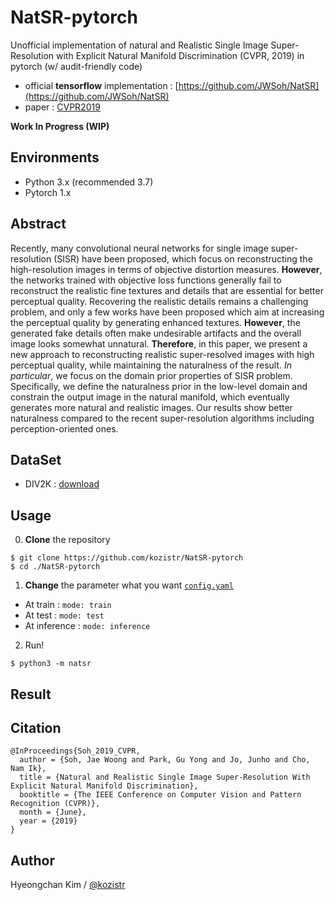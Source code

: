 # NatSR-pytorch

Unofficial implementation of natural and Realistic Single Image Super-Resolution with Explicit Natural Manifold Discrimination (CVPR, 2019) in pytorch (w/ audit-friendly code)

* official **tensorflow** implementation : [https://github.com/JWSoh/NatSR](https://github.com/JWSoh/NatSR)
* paper : [CVPR2019](http://openaccess.thecvf.com/content_CVPR_2019/papers/Soh_Natural_and_Realistic_Single_Image_Super-Resolution_With_Explicit_Natural_Manifold_CVPR_2019_paper.pdf)

**Work In Progress (WIP)**

## Environments

* Python 3.x (recommended 3.7)
* Pytorch 1.x

## Abstract

Recently, many convolutional neural networks for single image super-resolution (SISR) have been proposed, which focus on reconstructing the high-resolution images in terms of objective distortion measures. 
**However**, the networks trained with objective loss functions generally fail to reconstruct the realistic fine textures and details that are essential for better perceptual quality. 
Recovering the realistic details remains a challenging problem, and only a few works have been proposed which aim at increasing the perceptual quality by generating enhanced textures. 
**However**, the generated fake details often make undesirable artifacts and the overall image looks somewhat unnatural. 
**Therefore**, in this paper, we present a new approach to reconstructing realistic super-resolved images with high perceptual quality, while maintaining the naturalness of the result. 
*In particular*, we focus on the domain prior properties of SISR problem. 
Specifically, we define the naturalness prior in the low-level domain and constrain the output image in the natural manifold, which eventually generates more natural and realistic images. 
Our results show better naturalness compared to the recent super-resolution algorithms including perception-oriented ones.

## DataSet

* DIV2K : [download](https://data.vision.ee.ethz.ch/cvl/DIV2K/)

## Usage

0. **Clone** the repository

```shell script
$ git clone https://github.com/kozistr/NatSR-pytorch
$ cd ./NatSR-pytorch
```

1. **Change** the parameter what you want [`config.yaml`](./config.yaml)

* At train : `mode: train`
* At test : `mode: test`
* At inference : `mode: inference`

2. Run!

```shell script
$ python3 -m natsr
```

## Result

## Citation

```
@InProceedings{Soh_2019_CVPR,
  author = {Soh, Jae Woong and Park, Gu Yong and Jo, Junho and Cho, Nam Ik},
  title = {Natural and Realistic Single Image Super-Resolution With Explicit Natural Manifold Discrimination},
  booktitle = {The IEEE Conference on Computer Vision and Pattern Recognition (CVPR)},
  month = {June},
  year = {2019}
}
```

## Author

Hyeongchan Kim / [@kozistr](http://kozistr.tech)
